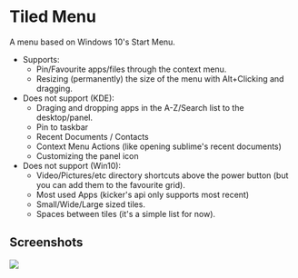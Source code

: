 # Tiled Menu

A menu based on Windows 10's Start Menu.

* Supports:
    * Pin/Favourite apps/files through the context menu.
    * Resizing (permanently) the size of the menu with Alt+Clicking and dragging.
* Does not support (KDE):
    * Draging and dropping apps in the A-Z/Search list to the desktop/panel.
    * Pin to taskbar
    * Recent Documents / Contacts
    * Context Menu Actions (like opening sublime's recent documents)
    * Customizing the panel icon
* Does not support (Win10):
    * Video/Pictures/etc directory shortcuts above the power button (but you can add them to the favourite grid).
    * Most used Apps (kicker's api only supports most recent)
    * Small/Wide/Large sized tiles. 
    * Spaces between tiles (it's a simple list for now).

## Screenshots

![](https://i.imgur.com/CFBEkIh.jpg)

